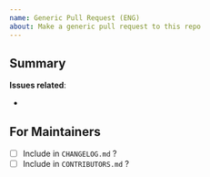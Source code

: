 ```yaml
---
name: Generic Pull Request (ENG)
about: Make a generic pull request to this repo
---
```


<!-- Remove all comments before submitting pull requests -->

## Summary

<!-- Provide a brief description of what this PR addresses -->

**Issues related**:

- <!-- link to any issues that this PR closes e.g. #123 -->

## For Maintainers

- [ ] Include in `CHANGELOG.md` ?
- [ ] Include in `CONTRIBUTORS.md` ?
